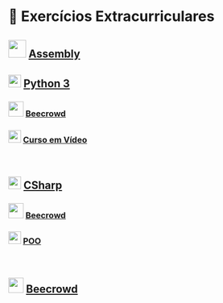 # :notebook: Exercícios Extracurriculares

## <img src="https://veriklick.com/wp-content/uploads/2021/12/Assembly.png" width="35"> <a href="/Assembly">Assembly</a>

## <img src="https://cdn-icons-png.flaticon.com/512/5968/5968350.png" width="25"> <a href="/Python">Python 3</a>

### <img src="https://i.pinimg.com/favicons/5999c685f92bb3ed1881148e3fb2c085f5bb599de6462b73bcbd4286.ico?e43f735e83c7f5ee9dfdad5ef2a9640c" width="30"> <a href="/Python/Beecrowd">Beecrowd</a>

### <img src="https://allmylinks.com/upload/Site/favicon/u/r/8/RWbFX3KS_afHDmiEM8mX6CdmV0w7cbK6.png" width="25"> <a href="/Python/Curso em Vídeo">Curso em Vídeo</a>

<br>

## <img src="https://static.cdnlogo.com/logos/c/27/c.svg" width="25"> <a href="/CSharp">CSharp</a>

### <img src="https://i.pinimg.com/favicons/5999c685f92bb3ed1881148e3fb2c085f5bb599de6462b73bcbd4286.ico?e43f735e83c7f5ee9dfdad5ef2a9640c" width="30"> <a href="/CSharp/Beecrowd">Beecrowd</a>

### <img src="https://static.cdnlogo.com/logos/c/27/c.svg" width="25"> <a href="/CSharp/POO">POO</a>

<br>

## <img src="https://i.pinimg.com/favicons/5999c685f92bb3ed1881148e3fb2c085f5bb599de6462b73bcbd4286.ico?e43f735e83c7f5ee9dfdad5ef2a9640c" width="30"> <a href="/Beecrowd">Beecrowd</a>